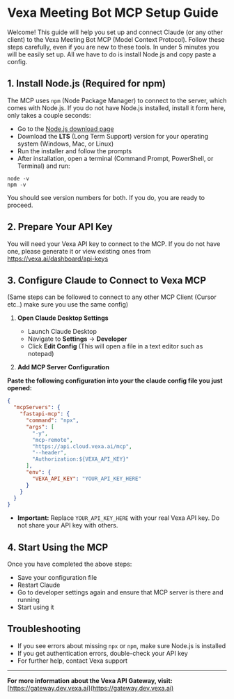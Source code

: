 # Vexa Meeting Bot MCP Setup Guide

Welcome! This guide will help you set up and connect Claude (or any other client) to the Vexa Meeting Bot MCP (Model Context Protocol).
Follow these steps carefully, even if you are new to these tools. In under 5 minutes you will be easily set up. All we have to do is install Node.js and copy paste a config.

## 1. Install Node.js (Required for npm)

The MCP uses `npm` (Node Package Manager) to connect to the server, which comes with Node.js. If you do not have Node.js installed, install it form here, only takes a couple seconds:

- Go to the [Node.js download page](https://nodejs.org/)
- Download the **LTS** (Long Term Support) version for your operating system (Windows, Mac, or Linux)
- Run the installer and follow the prompts
- After installation, open a terminal (Command Prompt, PowerShell, or Terminal) and run:

```
node -v
npm -v
```

You should see version numbers for both. If you do, you are ready to proceed.

## 2. Prepare Your API Key

You will need your Vexa API key to connect to the MCP. If you do not have one, please generate it or view existing ones from https://vexa.ai/dashboard/api-keys

## 3. Configure Claude to Connect to Vexa MCP
(Same steps can be followed to connect to any other MCP Client (Cursor etc..) make sure you use the same config)


1. **Open Claude Desktop Settings**
   - Launch Claude Desktop
   - Navigate to **Settings** → **Developer**
   - Click **Edit Config** (This will open a file in a text editor such as notepad)


2. **Add MCP Server Configuration**

**Paste the following configuration into your the claude config file you just opened:**

```json
{
  "mcpServers": {
    "fastapi-mcp": {
      "command": "npx",
      "args": [
        "-y",
        "mcp-remote",
        "https://api.cloud.vexa.ai/mcp",
        "--header",
        "Authorization:${VEXA_API_KEY}"
      ],
      "env": {
        "VEXA_API_KEY": "YOUR_API_KEY_HERE"
      }
    }
  }
}
```

- **Important:** Replace `YOUR_API_KEY_HERE` with your real Vexa API key. Do not share your API key with others.


## 4. Start Using the MCP

Once you have completed the above steps:

- Save your configuration file
- Restart Claude
- Go to developer settings again and ensure that MCP server is there and running
- Start using it

## Troubleshooting

- If you see errors about missing `npx` or `npm`, make sure Node.js is installed
- If you get authentication errors, double-check your API key
- For further help, contact Vexa support

---

**For more information about the Vexa API Gateway, visit:** [https://gateway.dev.vexa.ai](https://gateway.dev.vexa.ai)
